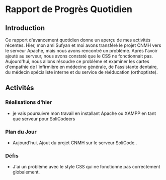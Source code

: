 # Rapport de Progrès Quotidien

## Introduction

Ce rapport d'avancement quotidien donne un aperçu de mes activités récentes. Hier, mon ami Sufyan et moi avons transféré le projet CNMH vers le serveur Apache, mais nous avons rencontré un problème. Après l'avoir ajouté au serveur, nous avons constaté que le CSS ne fonctionnait pas. Aujourd'hui, nous allons résoudre ce problème et examiner les cartes d'empathie de l'infirmière en médecine générale, de l'assistante dentaire, du médecin spécialiste interne et du service de rééducation (orthoptiste).

## Activités

### Réalisations d'hier

- je vais poursuivre mon travail en installant Apache ou XAMPP en tant que serveur pour SoliCodeers

### Plan du Jour

- Aujourd'hui, Ajout du projet CNMH sur le serveur SoliCode..

### Défis

- J'ai un problème avec le style CSS qui ne fonctionne pas correctement globalement.
